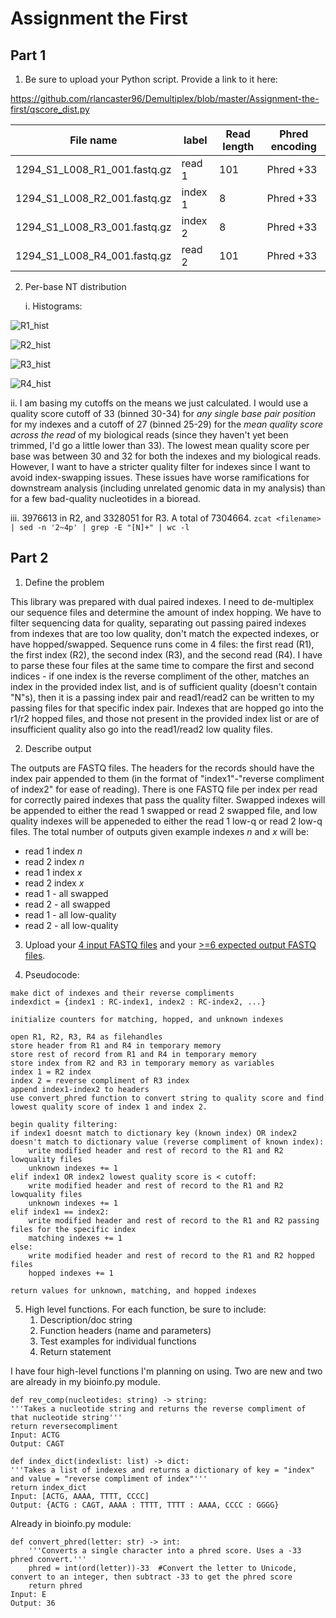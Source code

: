 # Assignment the First

## Part 1
1. Be sure to upload your Python script. Provide a link to it here:

https://github.com/rlancaster96/Demultiplex/blob/master/Assignment-the-first/qscore_dist.py

| File name | label | Read length | Phred encoding |
|---|---|---|---|
| 1294_S1_L008_R1_001.fastq.gz | read 1 | 101 | Phred +33 |
| 1294_S1_L008_R2_001.fastq.gz | index 1 | 8 | Phred +33 |
| 1294_S1_L008_R3_001.fastq.gz | index 2 | 8 | Phred +33 |
| 1294_S1_L008_R4_001.fastq.gz | read 2 | 101 | Phred +33 |

2. Per-base NT distribution

   i. Histograms:


   
![R1_hist](https://github.com/rlancaster96/Demultiplex/assets/136844363/82f72a0a-cfb2-4edf-83ee-23431fa43d51)

![R2_hist](https://github.com/rlancaster96/Demultiplex/assets/136844363/df00c274-20ef-4ea5-9c7c-b78ce9d89b84)

![R3_hist](https://github.com/rlancaster96/Demultiplex/assets/136844363/6b12e9ae-ecd2-41cf-ad2d-684199663e7b)

![R4_hist](https://github.com/rlancaster96/Demultiplex/assets/136844363/6b4cf3ee-3a66-4e9a-8b88-f36f6e745e94)



ii. I am basing my cutoffs on the means we just calculated. I would use a quality score cutoff of 33 (binned 30-34) for *any single base pair position* for my indexes and a cutoff of 27 (binned 25-29) for the *mean quality score across the read* of my biological reads (since they haven't yet been trimmed, I'd go a little lower than 33). The lowest mean quality score per base was between 30 and 32 for both the indexes and my biological reads. However, I want to have a stricter quality filter for indexes since I want to avoid index-swapping issues. These issues have worse ramifications for downstream analysis (including unrelated genomic data in my analysis) than for a few bad-quality nucleotides in a bioread. 

iii. 3976613 in R2, and 3328051 for R3. A total of 7304664. 
	    ```
	    zcat <filename> | sed -n '2~4p' | grep -E "[N]+" | wc -l 
	    ```

## Part 2
1. Define the problem

This library was prepared with dual paired indexes. I need to de-multiplex our sequence files and determine the amount of index hopping. We have to filter sequencing data for quality, separating out passing paired indexes from indexes that are too low quality, don't match the expected indexes, or have hopped/swapped.
Sequence runs come in 4 files: the first read (R1), the first index (R2), the second index (R3), and the second read (R4). I have to parse these four files at the same time to compare the first and second indices - if one index is the reverse compliment of the other, matches an index in the provided index list, and is of sufficient quality (doesn't contain "N"s), then it is a passing index pair and read1/read2 can be written to my passing files for that specific index pair. Indexes that are hopped go into the r1/r2 hopped files, and those not present in the provided index list or are of insufficient quality also go into the read1/read2 low quality files.

2. Describe output

The outputs are FASTQ files. The headers for the records should have the index pair appended to them (in the format of "index1"-"reverse compliment of index2" for ease of reading). There is one FASTQ file per index per read for correctly paired indexes that pass the quality filter. Swapped indexes will be appended to either the read 1 swapped or read 2 swapped file, and low quality indexes will be appeneded to either the read 1 low-q or read 2 low-q files. The total number of outputs given example indexes *n* and *x* will be:
- read 1 index *n*
- read 2 index *n*
- read 1 index *x*
- read 2 index *x*
- read 1 - all swapped
- read 2 - all swapped
- read 1 - all low-quality
- read 2 - all low-quality 

3. Upload your [4 input FASTQ files](../TEST-input_FASTQ) and your [>=6 expected output FASTQ files](../TEST-output_FASTQ).

4. Pseudocode: 
```
make dict of indexes and their reverse compliments 
indexdict = {index1 : RC-index1, index2 : RC-index2, ...}

initialize counters for matching, hopped, and unknown indexes

open R1, R2, R3, R4 as filehandles
store header from R1 and R4 in temporary memory 
store rest of record from R1 and R4 in temporary memory 
store index from R2 and R3 in temporary memory as variables
index 1 = R2 index
index 2 = reverse compliment of R3 index 
append index1-index2 to headers 
use convert_phred function to convert string to quality score and find lowest quality score of index 1 and index 2.

begin quality filtering: 
if index1 doesnt match to dictionary key (known index) OR index2 doesn't match to dictionary value (reverse compliment of known index): 
	write modified header and rest of record to the R1 and R2 lowquality files
	unknown indexes += 1
elif index1 OR index2 lowest quality score is < cutoff: 
	write modified header and rest of record to the R1 and R2 lowquality files
	unknown indexes += 1
elif index1 == index2:
	write modified header and rest of record to the R1 and R2 passing files for the specific index
	matching indexes += 1
else: 
	write modified header and rest of record to the R1 and R2 hopped files 
	hopped indexes += 1

return values for unknown, matching, and hopped indexes
```

5. High level functions. For each function, be sure to include:
    1. Description/doc string
    2. Function headers (name and parameters)
    3. Test examples for individual functions
    4. Return statement

I have four high-level functions I'm planning on using. Two are new and two are already in my bioinfo.py module.

```
def rev_comp(nucleotides: string) -> string: 
'''Takes a nucleotide string and returns the reverse compliment of that nucleotide string'''
return reversecompliment
Input: ACTG
Output: CAGT
```

```
def index_dict(indexlist: list) -> dict: 
'''Takes a list of indexes and returns a dictionary of key = "index" and value = "reverse compliment of index"'''
return index_dict
Input: [ACTG, AAAA, TTTT, CCCC]
Output: {ACTG : CAGT, AAAA : TTTT, TTTT : AAAA, CCCC : GGGG}
```

Already in bioinfo.py module: 

```
def convert_phred(letter: str) -> int:
    '''Converts a single character into a phred score. Uses a -33 phred convert.'''
    phred = int(ord(letter))-33  #Convert the letter to Unicode, convert to an integer, then subtract -33 to get the phred score
    return phred
Input: E
Output: 36
```

